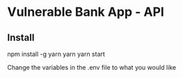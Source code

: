 # Vulnerable Bank App - API 
## Install
npm install -g yarn
yarn 
yarn start

Change the variables in the .env file to what you would like
